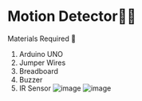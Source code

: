 # Motion Detector🏃🔴
Materials Required 🤔
1. Arduino UNO
2. Jumper Wires
3. Breadboard
4. Buzzer
5. IR Sensor
![image](https://user-images.githubusercontent.com/93781577/193868285-5deac637-f3c9-4bcb-91db-9544b474610e.png)
![image](https://user-images.githubusercontent.com/93781577/193868568-2e476a7f-c2d0-4910-8a65-01b506c77e54.png)

